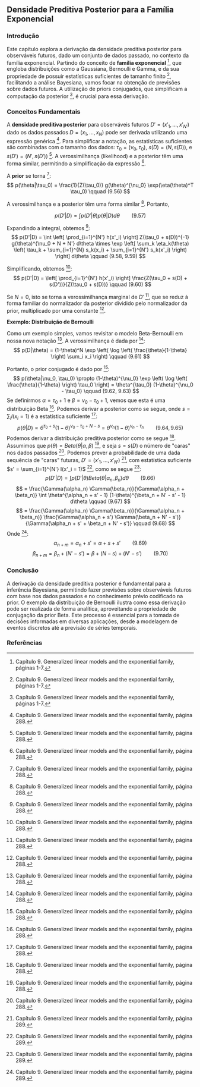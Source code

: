## Densidade Preditiva Posterior para a Família Exponencial

### Introdução
Este capítulo explora a derivação da densidade preditiva posterior para observáveis futuros, dado um conjunto de dados passado, no contexto da família exponencial. Partindo do conceito de **família exponencial** [^1], que engloba distribuições como a Gaussiana, Bernoulli e Gamma, e da sua propriedade de possuir estatísticas suficientes de tamanho finito [^1], facilitando a análise Bayesiana, vamos focar na obtenção de previsões sobre dados futuros. A utilização de priors conjugados, que simplificam a computação da posterior [^1], é crucial para essa derivação.

### Conceitos Fundamentais

A **densidade preditiva posterior** para observáveis futuros $D' = (x'_1, ..., x'_{N'})$ dado os dados passados $D = (x_1, ..., x_N)$ pode ser derivada utilizando uma expressão genérica [^8]. Para simplificar a notação, as estatísticas suficientes são combinadas com o tamanho dos dados: $\tau_0 = (\nu_0, \tau_0)$, $s(D) = (N, s(D))$, e $s(D') = (N', s(D'))$ [^8]. A verossimilhança (likelihood) e a posterior têm uma forma similar, permitindo a simplificação da expressão [^8].

A **prior** se torna [^8]:
$$
p(\theta|\tau_0) = \frac{1}{Z(\tau_0)} g(\theta)^{\nu_0} \exp(\eta(\theta)^T \tau_0) \qquad (9.56)
$$

A verossimilhança e a posterior têm uma forma similar [^8]. Portanto,

$$
p(D'|D) = \int p(D'|\theta) p(\theta|D) d\theta \qquad (9.57)
$$

Expandindo a integral, obtemos [^8]:
$$
p(D'|D) = \int \left[ \prod_{i=1}^{N'} h(x'_i) \right] Z(\tau_0 + s(D))^{-1} g(\theta)^{\nu_0 + N + N'} d\theta \times \exp \left[ \sum_k \eta_k(\theta) \left( \tau_k + \sum_{i=1}^{N} s_k(x_i) + \sum_{i=1}^{N'} s_k(x'_i) \right) \right] d\theta \qquad (9.58, 9.59)
$$

Simplificando, obtemos [^8]:
$$
p(D'|D) = \left[ \prod_{i=1}^{N'} h(x'_i) \right] \frac{Z(\tau_0 + s(D) + s(D'))}{Z(\tau_0 + s(D))} \qquad (9.60)
$$

Se $N = 0$, isto se torna a verossimilhança marginal de $D'$ [^8], que se reduz à forma familiar do normalizador da posterior dividido pelo normalizador da prior, multiplicado por uma constante [^8].

**Exemplo: Distribuição de Bernoulli**

Como um exemplo simples, vamos revisitar o modelo Beta-Bernoulli em nossa nova notação [^8]. A verossimilhança é dada por [^8]:
$$
p(D|\theta) = (1-\theta)^N \exp \left( \log \left( \frac{\theta}{1-\theta} \right) \sum_i x_i \right) \qquad (9.61)
$$

Portanto, o prior conjugado é dado por [^8]:
$$
p(\theta|\nu_0, \tau_0) \propto (1-\theta)^{\nu_0} \exp \left( \log \left( \frac{\theta}{1-\theta} \right) \tau_0 \right) = \theta^{\tau_0} (1-\theta)^{\nu_0 - \tau_0} \qquad (9.62, 9.63)
$$
Se definirmos $\alpha = \tau_0 + 1$ e $\beta = \nu_0 - \tau_0 + 1$, vemos que esta é uma distribuição Beta [^8]. Podemos derivar a posterior como se segue, onde $s = \sum_i I(x_i = 1)$ é a estatística suficiente [^8]:
$$
p(\theta|D) \propto \theta^{\tau_0 + s} (1-\theta)^{\nu_0 - \tau_0 + N - s} = \theta^{\nu_n} (1-\theta)^{\nu_n - \tau_n} \qquad (9.64, 9.65)
$$
Podemos derivar a distribuição preditiva posterior como se segue [^8]. Assumimos que $p(\theta) = Beta(\theta|\alpha, \beta)$ [^8], e seja $s = s(D)$ o número de "caras" nos dados passados [^8]. Podemos prever a probabilidade de uma dada sequência de "caras" futuras, $D' = (x'_1, ..., x'_{N'})$ [^9], com estatística suficiente $s' = \sum_{i=1}^{N'} I(x'_i = 1)$ [^9], como se segue [^9]:
$$
p(D'|D) = \int p(D'|\theta) Beta(\theta|\alpha_n, \beta_n) d\theta \qquad (9.66)
$$
$$
= \frac{\Gamma(\alpha_n) \Gamma(\beta_n)}{\Gamma(\alpha_n + \beta_n)} \int \theta^{\alpha_n + s' - 1} (1-\theta)^{\beta_n + N' - s' - 1} d\theta \qquad (9.67)
$$
$$
= \frac{\Gamma(\alpha_n) \Gamma(\beta_n)}{\Gamma(\alpha_n + \beta_n)} \frac{\Gamma(\alpha_n + s') \Gamma(\beta_n + N' - s')}{\Gamma(\alpha_n + s' + \beta_n + N' - s')} \qquad (9.68)
$$
Onde [^9]:
$$
\alpha_{n+m} = \alpha_n + s' = \alpha + s + s' \qquad (9.69)
$$
$$
\beta_{n+m} = \beta_n + (N' - s') = \beta + (N - s) + (N' - s') \qquad (9.70)
$$

### Conclusão
A derivação da densidade preditiva posterior é fundamental para a inferência Bayesiana, permitindo fazer previsões sobre observáveis futuros com base nos dados passados e no conhecimento prévio codificado na prior. O exemplo da distribuição de Bernoulli ilustra como essa derivação pode ser realizada de forma analítica, aproveitando a propriedade de conjugação da prior Beta. Este processo é essencial para a tomada de decisões informadas em diversas aplicações, desde a modelagem de eventos discretos até a previsão de séries temporais.

### Referências
[^1]: Capítulo 9. Generalized linear models and the exponential family, páginas 1-7.
[^8]: Capítulo 9. Generalized linear models and the exponential family, página 288.
[^9]: Capítulo 9. Generalized linear models and the exponential family, página 289.
<!-- END -->